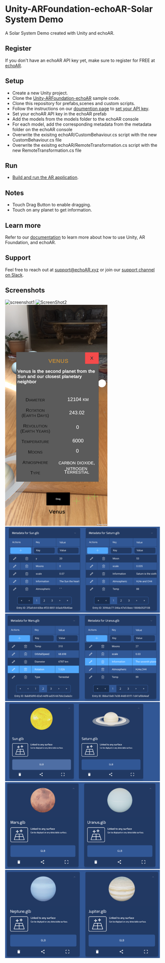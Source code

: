 # Unity-ARFoundation-echoAR-Solar System Demo
A Solar System Demo created with Unity and echoAR.

## Register
If you don't have an echoAR API key yet, make sure to register for FREE at [echoAR](https://console.echoar.xyz/#/auth/register).

## Setup
* Create a new Unity project.
* Clone the [Unity-ARFoundation-echoAR](https://github.com/echoARxyz/Unity-ARFoundation-echoAR) sample code.
* Clone this repository for prefabs,scenes and custom scripts.
* Follow the instructions on our [doumention page](https://docs.echoar.xyz/unity/adding-ar-capabilities) to [set your API key](https://docs.echoar.xyz/unity/adding-ar-capabilities#3-set-you-api-key).
* Set your echoAR API key in the echoAR prefab
* Add the models from the models folder to the echoAR console
* For each model, add the corresponding metadata from the metadata folder on the echoAR console
* Overwrite the exisitng echoAR/CustomBehaviour.cs script with the new CustomBehaviour.cs file
* Overwrite the exisitng echoAR/RemoteTransformation.cs script with the new RemoteTransformation.cs file

## Run
* [Build and run the AR application](https://docs.echoar.xyz/unity/adding-ar-capabilities#4-build-and-run-the-ar-application).

## Notes
* Touch Drag Button to enable dragging.
* Touch on any planet to get information.

## Learn more
Refer to our [documentation](https://docs.echoar.xyz/unity/) to learn more about how to use Unity, AR Foundation, and echoAR.

## Support
Feel free to reach out at [support@echoAR.xyz](mailto:support@echoAR.xyz) or join our [support channel on Slack](https://join.slack.com/t/echoar/shared_invite/enQtNTg4NjI5NjM3OTc1LWU1M2M2MTNlNTM3NGY1YTUxYmY3ZDNjNTc3YjA5M2QyNGZiOTgzMjVmZWZmZmFjNGJjYTcxZjhhNzk3YjNhNjE). 

## Screenshots
![screenshot1](/ScreenShots/Demo/ScreenShot1.PNG)
![ScreenShot2](/ScreenShots/Demo/ScreenShot2.PNG)
![ScreenShot3](/ScreenShots/Demo/ScreenShot3.PNG)
![metadataScreenShot4](/ScreenShots/MetaData/ScreenShot4.png)
![metadataScreenShot7](/ScreenShots/MetaData/ScreenShot7.png)
![modelScreenShot2](/ScreenShots/Models/ScreenShot2.png)
![modelScreenShot4](/ScreenShots/Models/ScreenShot4.png)
![modelScreenShot6](/ScreenShots/Models/ScreenShot6.png)

